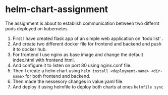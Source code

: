 # helm-chart-assignment
The assignment is about to establish communication between two differnt pods deployed on kubernetes 
1. First I have created flask app of an simple web application on 'todo list' .
2. And create two different docker file for frontend and backend and push it to docker hub.
3. For frontend I use nginx as base image and change the default index.html with frontend html.
4. And configure it to listen on port 80 using nginx.conf file.
5. Then I create a helm chart using ```helm install <deployment-name> <dir-name>``` for both frontend and backend.
6. Then made the nessesory changes in value.yaml file.
7. And deploy it using helmfile to deploy both charts at ones ```helmfile sync```
